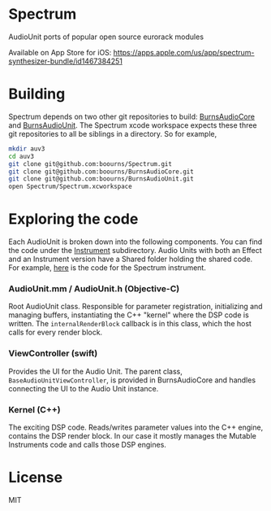 # Spectrum
AudioUnit ports of popular open source eurorack modules

Available on App Store for iOS: https://apps.apple.com/us/app/spectrum-synthesizer-bundle/id1467384251

# Building

Spectrum depends on two other git repositories to build: [BurnsAudioCore](https://github.com/boourns/burnsaudiocore) and [BurnsAudioUnit](https://github.com/boourns/burnsaudiounit).  The Spectrum xcode workspace expects these three git repositories to all be siblings in a directory.  So for example,

```Bash
mkdir auv3
cd auv3
git clone git@github.com:boourns/Spectrum.git
git clone git@github.com:boourns/BurnsAudioCore.git
git clone git@github.com:boourns/BurnsAudioUnit.git
open Spectrum/Spectrum.xcworkspace
```

# Exploring the code

Each AudioUnit is broken down into the following components.  You can find the code under the [Instrument](https://github.com/boourns/Spectrum/tree/master/Instrument) subdirectory.  Audio Units with both an Effect and an Instrument version have a Shared folder holding the shared code.  For example, [here](https://github.com/boourns/Spectrum/tree/master/Instrument/iOS/SpectrumAudioUnit) is the code for the Spectrum instrument.

### AudioUnit.mm / AudioUnit.h (Objective-C)
Root AudioUnit class.  Responsible for parameter registration, initializing and managing buffers, instantiating the C++ "kernel" where the DSP code is written.  The `internalRenderBlock` callback is in this class, which the host calls for every render block.

### ViewController (swift)
Provides the UI for the Audio Unit.  The parent class, `BaseAudioUnitViewController`, is provided in BurnsAudioCore and handles connecting the UI to the Audio Unit instance.

### Kernel (C++)
The exciting DSP code.  Reads/writes parameter values into the C++ engine, contains the DSP render block.  In our case it mostly manages the Mutable Instruments code and calls those DSP engines.

# License
MIT

